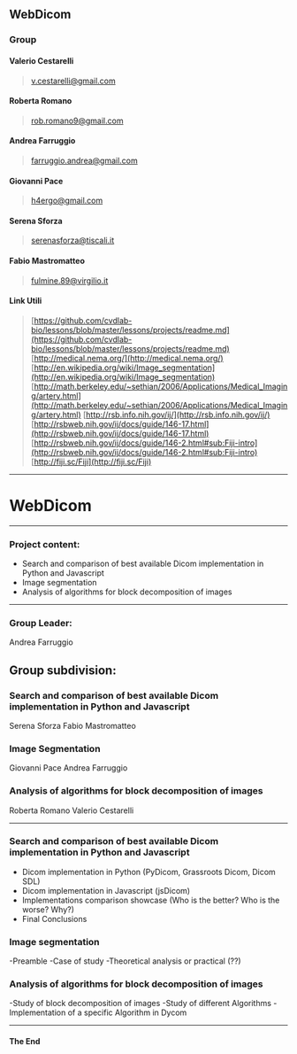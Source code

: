 ## WebDicom

### Group

#### Valerio Cestarelli
> [v.cestarelli@gmail.com](mailto:v.cestarelli@gmail.com)

#### Roberta Romano
> [rob.romano9@gmail.com](mailto:rob.romano9@gmail.com)

#### Andrea Farruggio
> [farruggio.andrea@gmail.com](mailto:farruggio.andrea@gmail.com)

#### Giovanni Pace
> [h4ergo@gmail.com](mailto:h4ergo@gmail.com)

#### Serena Sforza
> [serenasforza@tiscali.it](mailto:serenasforza@tiscali.it)

#### Fabio Mastromatteo
> [fulmine.89@virgilio.it](mailto:fulmine.89@virgilio.it)


#### Link Utili

> [https://github.com/cvdlab-bio/lessons/blob/master/lessons/projects/readme.md](https://github.com/cvdlab-bio/lessons/blob/master/lessons/projects/readme.md)  
> [http://medical.nema.org/](http://medical.nema.org/)
> [http://en.wikipedia.org/wiki/Image_segmentation](http://en.wikipedia.org/wiki/Image_segmentation)
> [http://math.berkeley.edu/~sethian/2006/Applications/Medical_Imaging/artery.html](http://math.berkeley.edu/~sethian/2006/Applications/Medical_Imaging/artery.html)
> [http://rsb.info.nih.gov/ij/](http://rsb.info.nih.gov/ij/)
> [http://rsbweb.nih.gov/ij/docs/guide/146-17.html](http://rsbweb.nih.gov/ij/docs/guide/146-17.html)
> [http://rsbweb.nih.gov/ij/docs/guide/146-2.html#sub:Fiji-intro](http://rsbweb.nih.gov/ij/docs/guide/146-2.html#sub:Fiji-intro)
> [http://fiji.sc/Fiji](http://fiji.sc/Fiji)

- - -

# WebDicom

- - -

### Project content:

- Search and comparison of best available Dicom implementation in Python and Javascript
- Image segmentation
- Analysis of algorithms for block decomposition of images

- - -
### Group Leader:
Andrea Farruggio

## Group subdivision:
### Search and comparison of best available Dicom implementation in Python and Javascript
  Serena Sforza
  Fabio Mastromatteo

### Image Segmentation
  Giovanni Pace
  Andrea Farruggio

### Analysis of algorithms for block decomposition of images
  Roberta Romano
  Valerio Cestarelli


- - -

### Search and comparison of best available Dicom implementation in Python and Javascript

- Dicom implementation in Python (PyDicom, Grassroots Dicom, Dicom SDL)
- Dicom implementation in Javascript (jsDicom)
- Implementations comparison showcase (Who is the better? Who is the worse? Why?)
- Final Conclusions

### Image segmentation

-Preamble
-Case of study
-Theoretical analysis or practical (??)

### Analysis of algorithms for block decomposition of images

-Study of block decomposition of images
-Study of different Algorithms
-Implementation of a specific Algorithm in Dycom

- - -

#### The End
